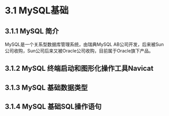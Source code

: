# 3.1 MySQL基础

## 3.1.1 MySQL 简介

MySQL是一个关系型数据库管理系统，由瑞典MySQL AB公司开发，后来被Sun公司收购，Sun公司后来又被Oracle公司收购，目前属于Oracle旗下产品。

## 3.1.2 MySQL 终端启动和图形化操作工具Navicat

## 3.1.3 MySQL 基础数据类型

## 3.1.4 MySQL 基础SQL操作语句




